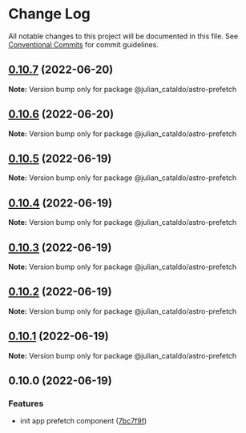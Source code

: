 # Change Log

All notable changes to this project will be documented in this file.
See [Conventional Commits](https://conventionalcommits.org) for commit guidelines.

## [0.10.7](https://github.com/JulianCataldo/astro/compare/@julian_cataldo/astro-prefetch@0.10.6...@julian_cataldo/astro-prefetch@0.10.7) (2022-06-20)

**Note:** Version bump only for package @julian_cataldo/astro-prefetch





## [0.10.6](https://github.com/JulianCataldo/astro/compare/@julian_cataldo/astro-prefetch@0.10.5...@julian_cataldo/astro-prefetch@0.10.6) (2022-06-20)

**Note:** Version bump only for package @julian_cataldo/astro-prefetch





## [0.10.5](https://github.com/JulianCataldo/astro/compare/@julian_cataldo/astro-prefetch@0.10.4...@julian_cataldo/astro-prefetch@0.10.5) (2022-06-19)

**Note:** Version bump only for package @julian_cataldo/astro-prefetch





## [0.10.4](https://github.com/JulianCataldo/astro/compare/@julian_cataldo/astro-prefetch@0.10.3...@julian_cataldo/astro-prefetch@0.10.4) (2022-06-19)

**Note:** Version bump only for package @julian_cataldo/astro-prefetch





## [0.10.3](https://github.com/JulianCataldo/astro/compare/@julian_cataldo/astro-prefetch@0.10.2...@julian_cataldo/astro-prefetch@0.10.3) (2022-06-19)

**Note:** Version bump only for package @julian_cataldo/astro-prefetch





## [0.10.2](https://github.com/JulianCataldo/astro/compare/@julian_cataldo/astro-prefetch@0.10.1...@julian_cataldo/astro-prefetch@0.10.2) (2022-06-19)

**Note:** Version bump only for package @julian_cataldo/astro-prefetch





## [0.10.1](https://github.com/JulianCataldo/astro/compare/@julian_cataldo/astro-prefetch@0.10.0...@julian_cataldo/astro-prefetch@0.10.1) (2022-06-19)

**Note:** Version bump only for package @julian_cataldo/astro-prefetch





## 0.10.0 (2022-06-19)


### Features

* init app prefetch component ([7bc7f9f](https://github.com/JulianCataldo/astro/commit/7bc7f9f5e84e6a5c8a410000c6b6f2ba36a4a578))
